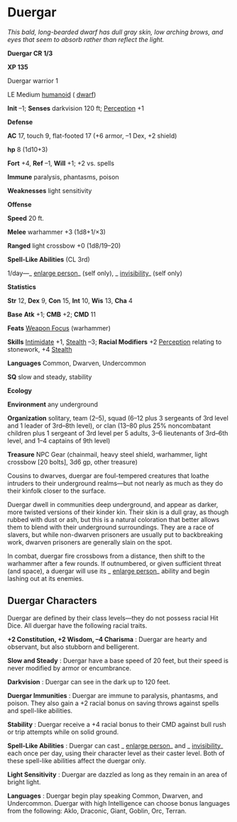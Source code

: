 # Duergar

_This bald, long-bearded dwarf has dull gray skin, low arching brows, and eyes that seem to absorb rather than reflect the light._

**Duergar CR 1/3**

**XP 135**

Duergar warrior 1

LE Medium [humanoid](creatureTypes.md#_humanoid) ( [dwarf](creatureTypes.md#_dwarf-subtype))

**Init** –1; **Senses** darkvision 120 ft; [Perception](../skills/perception.md#_perception) +1

**Defense**

**AC** 17, touch 9, flat-footed 17 (+6 armor, –1 Dex, +2 shield)

**hp** 8 (1d10+3)

**Fort** +4, **Ref** –1, **Will** +1; +2 vs. spells

**Immune** paralysis, phantasms, poison

**Weaknesses** light sensitivity

**Offense**

**Speed** 20 ft.

**Melee** warhammer +3 (1d8+1/×3)

**Ranged** light crossbow +0 (1d8/19–20)

**Spell-Like Abilities** (CL 3rd)

1/day—_ [enlarge person](../spells/enlargePerson.md#_enlarge-person)_ (self only), _ [invisibility](../spells/invisibility.md#_invisibility)_ (self only)

**Statistics**

**Str** 12, **Dex** 9, **Con** 15, **Int** 10, **Wis** 13, **Cha** 4

**Base**  **Atk** +1; **CMB** +2; **CMD** 11

**Feats** [Weapon Focus](../feats.md#_weapon-focus) (warhammer)

**Skills** [Intimidate](../skills/intimidate.md#_intimidate) +1, [Stealth](../skills/stealth.md#_stealth) –3; **Racial Modifiers** +2 [Perception](../skills/perception.md#_perception) relating to stonework, +4 [Stealth](../skills/stealth.md#_stealth)

**Languages** Common, Dwarven, Undercommon

**SQ** slow and steady, stability

**Ecology**

**Environment** any underground

**Organization** solitary, team (2–5), squad (6–12 plus 3 sergeants of 3rd level and 1 leader of 3rd–8th level), or clan (13–80 plus 25% noncombatant children plus 1 sergeant of 3rd level per 5 adults, 3–6 lieutenants of 3rd–6th level, and 1–4 captains of 9th level)

**Treasure** NPC Gear (chainmail, heavy steel shield, warhammer, light crossbow [20 bolts], 3d6 gp, other treasure)

Cousins to dwarves, duergar are foul-tempered creatures that loathe intruders to their underground realms—but not nearly as much as they do their kinfolk closer to the surface.

Duergar dwell in communities deep underground, and appear as darker, more twisted versions of their kinder kin. Their skin is a dull gray, as though rubbed with dust or ash, but this is a natural coloration that better allows them to blend with their underground surroundings. They are a race of slavers, but while non-dwarven prisoners are usually put to backbreaking work, dwarven prisoners are generally slain on the spot.

In combat, duergar fire crossbows from a distance, then shift to the warhammer after a few rounds. If outnumbered, or given sufficient threat (and space), a duergar will use its _ [enlarge person](../spells/enlargePerson.md#_enlarge-person)_ ability and begin lashing out at its enemies.

## Duergar Characters

Duergar are defined by their class levels—they do not possess racial Hit Dice. All duergar have the following racial traits.

**+2 Constitution, +2 Wisdom, –4 Charisma** : Duergar are hearty and observant, but also stubborn and belligerent.

**Slow and Steady** : Duergar have a base speed of 20 feet, but their speed is never modified by armor or encumbrance.

**Darkvision** : Duergar can see in the dark up to 120 feet.

**Duergar Immunities** : Duergar are immune to paralysis, phantasms, and poison. They also gain a +2 racial bonus on saving throws against spells and spell-like abilities.

**Stability** : Duergar receive a +4 racial bonus to their CMD against bull rush or trip attempts while on solid ground.

**Spell-Like Abilities** : Duergar can cast _ [enlarge person](../spells/enlargePerson.md#_enlarge-person)_ and _ [invisibility](../spells/invisibility.md#_invisibility)_ each once per day, using their character level as their caster level. Both of these spell-like abilities affect the duergar only.

**Light Sensitivity** : Duergar are dazzled as long as they remain in an area of bright light.

**Languages** : Duergar begin play speaking Common, Dwarven, and Undercommon. Duergar with high Intelligence can choose bonus languages from the following: Aklo, Draconic, Giant, Goblin, Orc, Terran.

